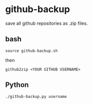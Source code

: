 github-backup
=============

save all github repositories as .zip files.

## bash

```
source github-backup.sh
```

then

```
github2zip <YOUR GITHUB USERNAME>
```

## Python

```bash
./github-backup.py username
```

